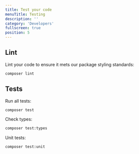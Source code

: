 ```yaml
---
title: Test your code
menuTitle: Testing
description: ''
category: 'Developers'
fullscreen: true
position: 5
---
```



## Lint

Lint your code to ensure it mets our package styling standards:
```bash
composer lint
```
## Tests

Run all tests:
```bash
composer test
```

Check types:
```bash
composer test:types
```

Unit tests:
```bash
composer test:unit
```
